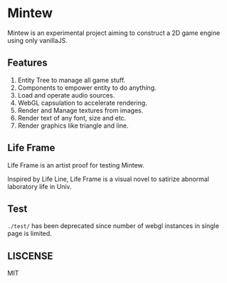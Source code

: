 # Mintew

Mintew is an experimental project aiming to construct a 2D game engine using only vanillaJS.

## Features

1. Entity Tree to manage all game stuff.
2. Components to empower entity to do anything.
3. Load and operate audio sources.
4. WebGL capsulation to accelerate rendering.
5. Render and Manage textures from images.
6. Render text of any font, size and etc.
7. Render graphics like triangle and line.

## Life Frame

Life Frame is an artist proof for testing Mintew.

Inspired by Life Line, Life Frame is a visual novel to satirize abnormal laboratory life in Univ.

## Test

`./test/` has been deprecated since number of webgl instances in single page is limited.

## LISCENSE

MIT
